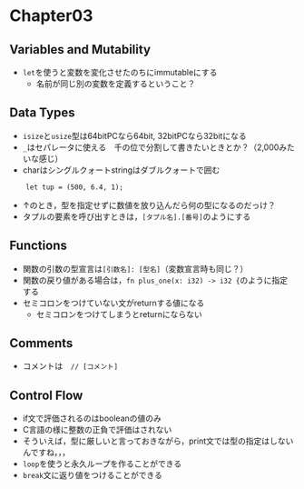 # Chapter03
## Variables and Mutability
- `let`を使うと変数を変化させたのちにimmutableにする
    - 名前が同じ別の変数を定義するということ？

## Data Types
- `isize`と`usize`型は64bitPCなら64bit, 32bitPCなら32bitになる
- `_`はセパレータに使える　千の位で分割して書きたいときとか？（2,000みたいな感じ）
- charはシングルクォートstringはダブルクォートで囲む
```
    let tup = (500, 6.4, 1);
```
- ↑のとき，型を指定せずに数値を放り込んだら何の型になるのだっけ？
- タプルの要素を呼び出すときは，`[タプル名].[番号]`のようにする


## Functions
- 関数の引数の型宣言は`[引数名]: [型名]`（変数宣言時も同じ？）
- 関数の戻り値がある場合は，`fn plus_one(x: i32) -> i32 {`のように指定する
- セミコロンをつけていない文がreturnする値になる
    - セミコロンをつけてしまうとreturnにならない

## Comments
- コメントは　`// [コメント]`

## Control Flow
- if文で評価されるのはbooleanの値のみ
- C言語の様に整数の正負で評価はされない
- そういえば，型に厳しいと言っておきながら，print文では型の指定はしないんですね，，，
- `loop`を使うと永久ループを作ることができる
- `break`文に返り値をつけることができる